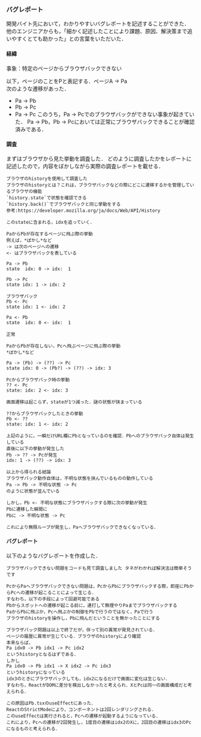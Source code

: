 ### バグレポート
開発バイト先において，わかりやすいバグレポートを記述することができた．
他のエンジニアからも，「細かく記述したことにより課題、原因、解決策まで追いやすくとても助かった」との言葉をいただいた．

#### 経緯

事象：特定のページからブラウザバックできない

以下，ページのことをPと表記する．ページA -> Pa  
次のような遷移があった．  
- Pa -> Pb
- Pb -> Pc
- Pa -> Pc
このうち，Pa -> Pcでのブラウザバックができない事象が起きていた．
Pa -> Pb，Pb -> Pcにおいては正常にブラウザバックできることが確認済みである．


#### 調査
まずはブラウザから見た挙動を調査した．
どのように調査したかをレポートに記述したので，内容をぼかしながら実際の調査レポートを載せる．

```
ブラウザのhistoryを使用して調査した
ブラウザのhistoryとは？これは，ブラウザバックなどの際にどこに遷移するかを管理しているブラウザの機能
`history.state`で状態を確認できる
`history.back()`でブラウザバックと同じ挙動をする
参考:https://developer.mozilla.org/ja/docs/Web/API/History

このstateに含まれる，idxを追っていく．

PaからPbが存在するページに飛ぶ際の挙動
例えば，*ぼかし*など
-> は次のページへの遷移
<- はブラウザバックを表している

Pa -> Pb
state  idx: 0 -> idx:  1

Pb -> Pc
state idx: 1 -> idx: 2

ブラウザバック
Pb <- Pc
state idx: 1 <- idx: 2

Pa <- Pb
state  idx: 0 <- idx:  1

正常

PaからPbが存在しない，Pcへ飛ぶページに飛ぶ際の挙動
*ぼかし*など

Pa -> (Pb) -> (??) -> Pc
state idx: 0 -> (Pb?) -> (??) -> idx: 3

Pcからブラウザバック時の挙動
?? <- Pc
state: idx: 2 <- idx: 3

画面遷移は起こらず，stateが1つ減った．謎の状態が挟まっている

??からブラウザバックしたときの挙動
Pb <- ??
state: idx: 1 <- idx: 2

上記のように，一瞬だけURL欄にPbとなっているのを確認．Pbへのブラウザバック自体は発生している
直後に以下の挙動が発生した
Pb -> ?? -> Pcが発生
idx: 1 -> (??) -> idx: 3

以上から得られる結論
ブラウザバック動作自体は，不明な状態を挟んでいるものの動作している
Pa -> Pb -> 不明な状態 -> Pc
のように状態が並んでいる

しかし，Pb <- 不明な状態にブラウザバックする際に次の挙動が発生
Pbに遷移した瞬間に
Pbに -> 不明な状態 -> Pc

これにより無限ループが発生し，Paへブラウザバックできなくなっている．
```

#### バグレポート
以下のようなバグレポートを作成した．
```
ブラウザバックできない問題をコードも見て調査しました タネがわかれば解決法は簡単そうです

PcからPaへブラウザバックできない問題は，PcからPbにブラウザバックする際，即座にPbからPcへの遷移が起こることによって生じる．
すなわち，以下の手段によって回避可能である
Pbからスポットへの遷移が起こる前に，連打して無理やりPaまでブラウザバックする
PaからPbに飛ぶか，Pcへ飛ぶかの制御をPbで行うのではなく，Paで行う
ブラウザのhistoryを操作し，Pbに飛んだということを無かったことにする

ブラウザバック問題は以上で終了だが，伴って別の異常が発見されている．
ページの履歴に異常が生じている．ブラウザのhistoryにより確認
本来ならば，
Pa idx0 -> Pb idx1 -> Pc idx2
というhistoryとなるはずである．
しかし
Pa idx0 -> Pb idx1 -> X idx2 -> Pc idx3
というhistoryになっている
idx3のときにブラウザバックしても，idx2になるだけで画面に変化は生じない．
すなわち，ReactがDOMに差分を検出しなかったと考えられ．XとPcは同一の画面構成だと考えられる．

この原因はPb.tsxのuseEffectにあった．
ReactのStrictModeにより，コンポーネントは2回レンダリングされる．
このuseEffectは実行されると，Pcへの遷移が起動するようになっている．
これにより，Pcへの遷移が2回発生し，1度目の遷移はidx2のXに，2回目の遷移はidx3のPcになるものと考えられる．
```
